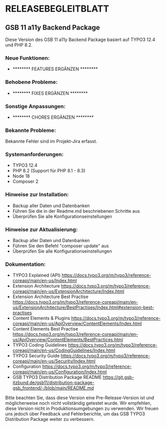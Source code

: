 # RELEASEBEGLEITBLATT

## GSB 11 a11y Backend Package

Diese Version des GSB 11 a11y Backend Package basiert auf TYPO3 12.4 und
PHP 8.2.

### Neue Funktionen:

* ******** FEATURES ERGÄNZEN ********

### Behobene Probleme:

* ******** FIXES ERGÄNZEN ********

### Sonstige Anpassungen:

* ******** CHORES ERGÄNZEN ********

### Bekannte Probleme:

Bekannte Fehler sind im Projekt-Jira erfasst.

### Systemanforderungen:

* TYPO3 12.4
* PHP 8.2 (Support für PHP 8.1 - 8.3)
* Node 18
* Composer 2

### Hinweise zur Installation:

* Backup aller Daten und Datenbanken
* Führen Sie die in der Readme.md beschriebenen Schritte aus
* Überprüfen Sie alle Konfigurationseinstellungen

### Hinweise zur Aktualisierung:

* Backup aller Daten und Datenbanken
* Führen Sie den Befehl "composer update" aus
* Überprüfen Sie alle Konfigurationseinstellungen

### Dokumentation:
* TYPO3 Explained (API) https://docs.typo3.org/m/typo3/reference-coreapi/main/en-us/Index.html
* Extension Architecture https://docs.typo3.org/m/typo3/reference-coreapi/main/en-us/ExtensionArchitecture/Index.html
* Extension Architecture Best Practise https://docs.typo3.org/m/typo3/reference-coreapi/main/en-us/ExtensionArchitecture/BestPractises/Index.html#extension-best-practises
* Content Elements & Plugins https://docs.typo3.org/m/typo3/reference-coreapi/main/en-us/ApiOverview/ContentElements/Index.html
* Content Elements Best Practise https://docs.typo3.org/m/typo3/reference-coreapi/main/en-us/ApiOverview/ContentElements/BestPractices.html
* TYPO3 Coding Guidelines https://docs.typo3.org/m/typo3/reference-coreapi/main/en-us/CodingGuidelines/Index.html
* TYPO3 Security Guide https://docs.typo3.org/m/typo3/reference-coreapi/main/en-us/Security/Index.html
* Configuration https://docs.typo3.org/m/typo3/reference-coreapi/main/en-us/Configuration/Index.html
* GSB TYPO3 Distribution Package README https://git.gsb-itzbund.de/gsb11/distribution-package-gsb_frontend/-/blob/main/README.md


Bitte beachten Sie, dass diese Version eine Pre-Release-Version ist und
möglicherweise noch nicht vollständig getestet wurde. Wir empfehlen, diese
Version nicht in Produktionsumgebungen zu verwenden. Wir freuen uns jedoch über
Feedback und Fehlerberichte, um das GSB TYPO3 Distribution Package weiter
zu verbessern.

